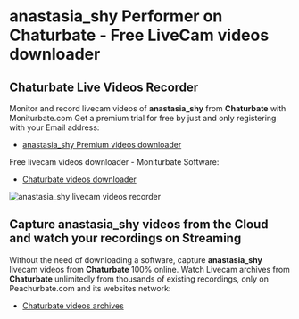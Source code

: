 # anastasia_shy Performer on Chaturbate - Free LiveCam videos downloader

## Chaturbate Live Videos Recorder

Monitor and record livecam videos of **anastasia_shy** from **Chaturbate** with Moniturbate.com
Get a premium trial for free by just and only registering with your Email address:
* [anastasia_shy Premium videos downloader](https://moniturbate.com/request-demo-licence-key.html)

Free livecam videos downloader - Moniturbate Software:
* [Chaturbate videos downloader](https://moniturbate.com/moniturbate-download-software.html)

![anastasia_shy livecam videos recorder](https://peachurnet.com/templates/moniturbate-software.png)


## Capture anastasia_shy videos from the Cloud and watch your recordings on Streaming

Without the need of downloading a software, capture **anastasia_shy** livecam videos from **Chaturbate** 100% online.
Watch Livecam archives from **Chaturbate** unlimitedly from thousands of existing recordings, only on Peachurbate.com and its websites network:
* [Chaturbate videos archives](https://peachurnet.com/)